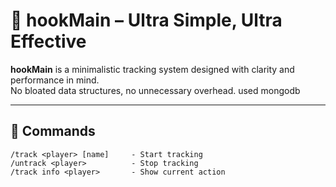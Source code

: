 # 🎯 hookMain – Ultra Simple, Ultra Effective

**hookMain** is a minimalistic tracking system designed with clarity and performance in mind.  
No bloated data structures, no unnecessary overhead.
used mongodb

---

## 📜 Commands

```text
/track <player> [name]     - Start tracking  
/untrack <player>          - Stop tracking  
/track info <player>       - Show current action
